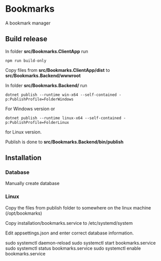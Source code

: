 # Bookmarks
A bookmark manager

## Build release
In folder **src/Bookmarks.ClientApp** run
```
npm run build-only
```

Copy files from **src/Bookmarks.ClientApp/dist** to **src/Bookmarks.Backend/wwwroot**

In folder **src/Bookmarks.Backend/** run
```
dotnet publish --runtime win-x64 --self-contained -p:PublishProfile=FolderWindows
```
For Windows version or 
```
dotnet publish --runtime linux-x64 --self-contained -p:PublishProfile=FolderLinux
```
for Linux version.

Publish is done to **src/Bookmarks.Backend/bin/publish**

## Installation
### Database
Manually create database

### Linux
Copy the files from publish folder to somewhere on the linux machine (/opt/bookmarks)

Copy installation/bookmarks.service to /etc/systemd/system

Edit appsettings.json and enter correct database information.

sudo systemctl daemon-reload
sudo systemctl start bookmarks.service
sudo systemctl status bookmarks.service
sudo systemctl enable bookmarks.service